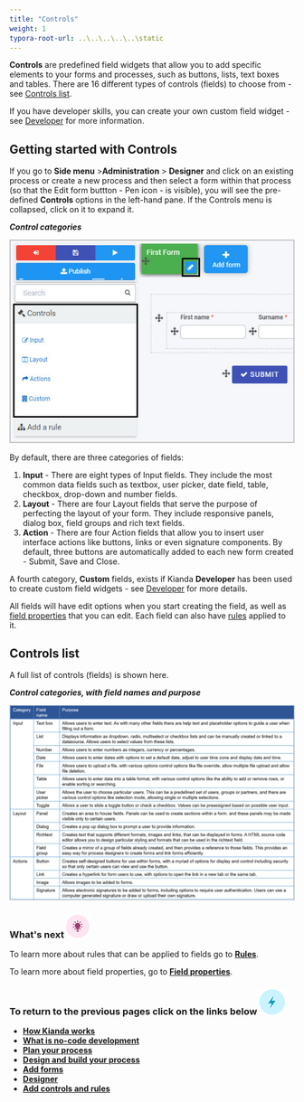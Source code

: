 ```yaml
---
title: "Controls"
weight: 1
typora-root-url: ..\..\..\..\..\static
---
```


**Controls** are predefined field widgets that allow you to add specific elements to your forms and processes, such as buttons, lists, text boxes and tables. There are 16 different types of controls (fields) to choose from - see [Controls list](#controls-list).

If you have developer skills, you can create your own custom field widget - see [Developer](/docs/getting-started/welcome//low-code/#how-to-get-started-with-developer) for more information.



## Getting started with Controls ##

If you go to **Side menu** >**Administration** > **Designer** and click on an existing process or create a new process and then select a form within that process (so that the Edit form buttton - Pen icon - is visible), you will see the pre-defined **Controls** options in the left-hand pane. If the Controls menu is collapsed, click on it to expand it.

***Control categories***

![Form controls](/images/access-controlsmenu-select-form.jpg)

By default, there are three categories of fields:

1. **Input** - There are eight types of Input fields. They include the most common data fields such as textbox, user picker, date field, table, checkbox, drop-down and number fields.
2. **Layout** - There are four Layout fields that serve the purpose of perfecting the layout of your form. They include responsive panels, dialog box, field groups and rich text fields.
3. **Action** - There are four Action fields that allow you to insert user interface actions like buttons, links or even signature components. By default, three buttons are automatically added to each new form created - Submit, Save and Close.

A fourth category, **Custom** fields, exists if Kianda **Developer** has been used to create custom field widgets - see [Developer](/docs/getting-started/welcome/low-code/#how-to-get-started-with-developer) for more details.

All fields will have edit options when you start creating the field, as well as [field properties](/docs/getting-started/create-first-process/design-and-build/add-controls-and-rules/properties/#field-properties) that you can edit. Each field can also have [rules](/docs/getting-started/create-first-process/plan-your-process/rules/) applied to it.



## Controls list ##

A full list of controls (fields) is shown here.

***Control categories, with field names and purpose***

![Form controls](/images/fields-controls-list-table.jpg)



### What's next  ![Idea icon](/images/18.png) ###

To learn more about rules that can be applied to fields go to [**Rules**](/docs/getting-started/create-first-process/plan-your-process/rules/). 

To learn more about field properties, go to [**Field properties**](/docs/getting-started/create-first-process/design-and-build/add-controls-and-rules/properties/).




### **To return to the previous pages click on the links below**  ![Idea icon](/images/10.png) 

- [**How Kianda works**](/docs/getting-started/welcome/how-kianda-works)
- [**What is no-code development**](/docs/getting-started/welcome/no-code)
- [**Plan your process**](/docs/getting-started/create-first-process/plan-your-process/) 
- [**Design and build your process**](/docs/getting-started/create-first-process/design-and-build/) 
- [**Add forms**](/docs/getting-started/create-first-process/design-and-build/add-forms/)
- [**Designer**](/docs/getting-started/create-first-process/design-and-build/add-forms/designer/)
- **[Add controls and rules](/docs/getting-started/create-first-process/design-and-build/add-controls-and-rules/)**
